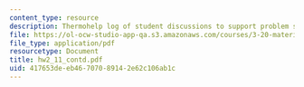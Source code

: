 ```yaml
---
content_type: resource
description: Thermohelp log of student discussions to support problem sets.
file: https://ol-ocw-studio-app-qa.s3.amazonaws.com/courses/3-20-materials-at-equilibrium-sma-5111-fall-2003/417653deeb46707089142e62c106ab1c_hw2_11_contd.pdf
file_type: application/pdf
resourcetype: Document
title: hw2_11_contd.pdf
uid: 417653de-eb46-7070-8914-2e62c106ab1c
---
```


